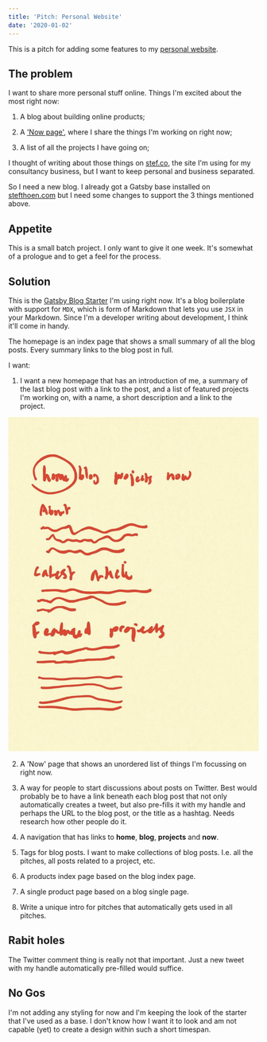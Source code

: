 ```yaml
---
title: 'Pitch: Personal Website'
date: '2020-01-02'
---
```


This is a pitch for adding some features to my [personal
website](https://stefthoen.com).

## The problem

I want to share more personal stuff online. Things I'm excited about the
most right now: 

1. A blog about building online products;

2. A ['Now page'](https://nownownow.com/about), where I share the things
   I'm working  on right now;

3. A list of all the projects I have going on;

I thought of writing about those things on [stef.co](https://stef.co), the
site I'm using for my consultancy business, but I want to keep personal
and business separated.

So I need a new blog. I already got a Gatsby base installed on
[stefthoen.com](https://stefthoen.com) but I need some changes to support
the 3 things mentioned above.


## Appetite

This is a small batch project. I only want to give it one week. It's
somewhat of a prologue and to get a feel for the process.

## Solution

This is the [Gatsby Blog
Starter](https://www.gatsbyjs.org/starters/hagnerd/gatsby-starter-blog-mdx/)
I'm using right now. It's a blog boilerplate with support for `MDX`, which
is form of Markdown that lets you use `JSX` in your Markdown. Since I'm
a developer writing about development, I think it'll come in handy.

The homepage is an index page that shows a small summary of all the blog
posts. Every summary links to the blog post in full.

I want:

1. I want a new homepage that has an introduction of me, a summary of the
   last blog post with a link to the post, and a list of featured projects
   I'm working on, with a name, a short description and a link to the
   project.

![Homepage](./homepage.jpg)

2. A 'Now' page that shows an unordered list of things I'm focussing on
   right now. 

3. A way for people to start discussions about posts on Twitter. Best
   would probably be to have a link beneath each blog post that not only
   automatically creates a tweet, but also pre-fills it with my handle and
   perhaps the URL to the blog post, or the title as a hashtag. Needs
   research how other people do it.

4. A navigation that has links to __home__, __blog__, __projects__ and
   __now__.

5. Tags for blog posts. I want to make collections of blog posts. I.e. all
   the pitches, all posts related to a project, etc.

6. A products index page based on the blog index page.

7. A single product page based on a blog single page.

8. Write a unique intro for pitches that automatically gets used in all
   pitches.

## Rabit holes

The Twitter comment thing is really not that important. Just a new tweet
with my handle automatically pre-filled would suffice. 

## No Gos

I'm not adding any styling for now and I'm keeping the look of the starter
that I've used as a base. I don't know how I want it to look and am not
capable (yet) to create a design within such a short timespan.

